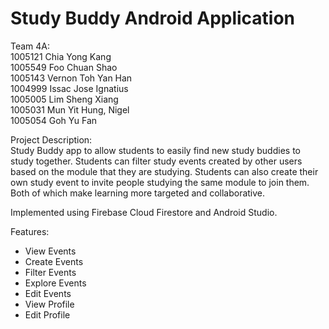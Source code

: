 # Study Buddy Android Application

Team 4A: \
1005121	Chia Yong Kang \
1005549	Foo Chuan Shao \
1005143	Vernon Toh Yan Han \
1004999	Issac Jose Ignatius \
1005005	Lim Sheng Xiang \
1005031	Mun Yit Hung, Nigel \
1005054	Goh Yu Fan

Project Description: \
Study Buddy app to allow students to easily find new study buddies to study together. 
Students can filter study events created by other users based on the module that they are studying. 
Students can also create their own study event to invite people studying the same module to join them. 
Both of which make learning more targeted and collaborative.

Implemented using Firebase Cloud Firestore and Android Studio.

Features:
- View Events
- Create Events
- Filter Events
- Explore Events
- Edit Events
- View Profile
- Edit Profile
